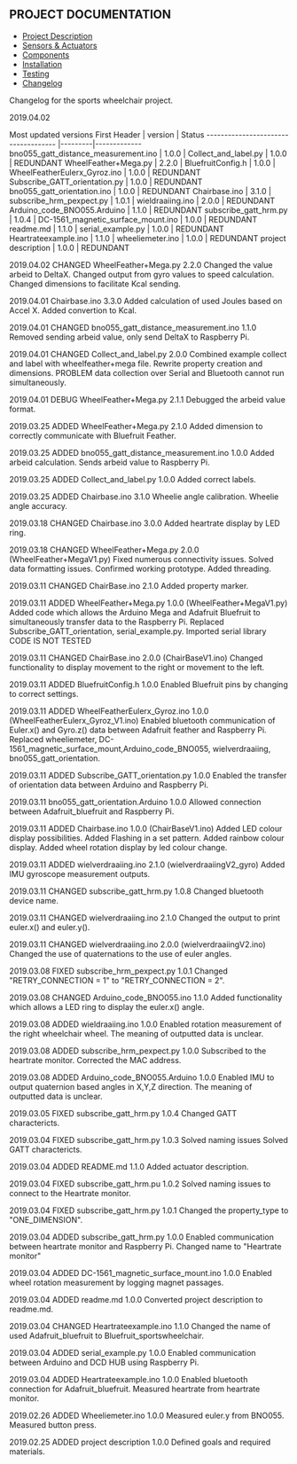 ## PROJECT DOCUMENTATION

* [Project Description](README.md)
* [Sensors & Actuators](SENSORS_ACTUATORS.md)
* [Components](COMPONENTS.md)
* [Installation](INSTALLATION.md)
* [Testing](TESTING.md)
* [Changelog](CHANGELOG.md)

Changelog for the sports wheelchair project.

2019.04.02

Most updated versions
First Header                         | version |  Status
------------------------------------ |---------|-------------
bno055_gatt_distance_measurement.ino |	1.0.0  |
Collect_and_label.py 		    	       |  1.0.0  |  REDUNDANT
WheelFeather+Mega.py                 |  2.2.0  |
BluefruitConfig.h                    |  1.0.0  |
WheelFeatherEulerx_Gyroz.ino         |  1.0.0  |  REDUNDANT
Subscribe_GATT_orientation.py        |  1.0.0  |  REDUNDANT
bno055_gatt_orientation.ino          |  1.0.0  |  REDUNDANT
Chairbase.ino                        |  3.1.0  |
subscribe_hrm_pexpect.py             |  1.0.1  |
wieldraaiing.ino                     |  2.0.0  |  REDUNDANT
Arduino_code_BNO055.Arduino          |  1.1.0  |  REDUNDANT
subscribe_gatt_hrm.py                |  1.0.4  |
DC-1561_magnetic_surface_mount.ino   |  1.0.0  |  REDUNDANT
readme.md                            |  1.1.0  |
serial_example.py                    |  1.0.0  |  REDUNDANT
Heartrateexample.ino                 |  1.1.0  |
wheeliemeter.ino                     |  1.0.0  |  REDUNDANT
project description                  |  1.0.0  |  REDUNDANT



2019.04.02  CHANGED WheelFeather+Mega.py 2.2.0
  Changed the value arbeid to DeltaX.
  Changed output from gyro values to speed calculation.
  Changed dimensions to facilitate Kcal sending.

2019.04.01  Chairbase.ino                       	3.3.0
  Added calculation of used Joules based on Accel X.
  Added convertion to Kcal.

2019.04.01  CHANGED bno055_gatt_distance_measurement.ino 1.1.0
  Removed sending arbeid value, only send DeltaX to Raspberry Pi.

2019.04.01  CHANGED Collect_and_label.py 2.0.0
  Combined example collect and label with wheelfeather+mega file.
  Rewrite property creation and dimensions.
  PROBLEM data collection over Serial and Bluetooth cannot run simultaneously.

2019.04.01  DEBUG WheelFeather+Mega.py 2.1.1
  Debugged the arbeid value format.

2019.03.25  ADDED WheelFeather+Mega.py 2.1.0
  Added dimension to correctly communicate with Bluefruit Feather.

2019.03.25  ADDED bno055_gatt_distance_measurement.ino 1.0.0
  Added arbeid calculation.
  Sends arbeid value to Raspberry Pi.

2019.03.25  ADDED Collect_and_label.py 1.0.0
  Added correct labels.

2019.03.25  ADDED Chairbase.ino 3.1.0
  Wheelie angle calibration.
  Wheelie angle accuracy.

2019.03.18  CHANGED Chairbase.ino 3.0.0
  Added heartrate display by LED ring.

2019.03.18  CHANGED WheelFeather+Mega.py 2.0.0 (WheelFeather+MegaV1.py)
  Fixed numerous connectivity issues.
  Solved data formatting issues.
  Confirmed working prototype.
  Added threading.

2019.03.11 CHANGED ChairBase.ino 2.1.0
  Added property marker.

2019.03.11 ADDED WheelFeather+Mega.py 1.0.0 (WheelFeather+MegaV1.py)
  Added code which allows the Arduino Mega and Adafruit Bluefruit to simultaneously transfer data to the Raspberry Pi.
  Replaced Subscribe_GATT_orientation, serial_example.py.
  Imported serial library
  CODE IS NOT TESTED

2019.03.11 CHANGED ChairBase.ino 2.0.0 (ChairBaseV1.ino)
  Changed functionality to display movement to the right or movement to the left.

2019.03.11 ADDED BluefruitConfig.h 1.0.0
  Enabled Bluefruit pins by changing to correct settings.

2019.03.11 ADDED WheelFeatherEulerx_Gyroz.ino 1.0.0 (WheelFeatherEulerx_Gyroz_V1.ino)
  Enabled bluetooth communication of Euler.x() and Gyro.z() data between Adafruit feather and Raspberry Pi.
  Replaced wheeliemeter, DC-1561_magnetic_surface_mount,Arduino_code_BNO055, wielverdraaiing, bno055_gatt_orientation.

2019.03.11  ADDED Subscribe_GATT_orientation.py 1.0.0
  Enabled the transfer of orientation data between Arduino and Raspberry Pi.

  2019.03.11  bno055_gatt_orientation.Arduino 1.0.0
  Allowed connection between Adafruit_bluefruit and Raspberry Pi.

2019.03.11  ADDED Chairbase.ino 1.0.0 (ChairBaseV1.ino)
  Added LED colour display possibilities.
  Added Flashing in a set pattern.
  Added rainbow colour display.
  Added wheel rotation display by led colour change.

2019.03.11  ADDED wielverdraaiing.ino 2.1.0 (wielverdraaiingV2_gyro)
  Added IMU gyroscope measurement outputs.

2019.03.11  CHANGED subscribe_gatt_hrm.py 1.0.8
  Changed bluetooth device name.

2019.03.11  CHANGED wielverdraaiing.ino 2.1.0
  Changed the output to print euler.x() and euler.y().

2019.03.11  CHANGED wielverdraaiing.ino 2.0.0 (wielverdraaiingV2.ino)
  Changed the use of quaternations to the use of euler angles.

2019.03.08  FIXED subscribe_hrm_pexpect.py 1.0.1
  Changed "RETRY_CONNECTION = 1" to "RETRY_CONNECTION = 2".

2019.03.08  CHANGED Arduino_code_BNO055.ino 1.1.0
  Added functionality which allows a LED ring to display the euler.x() angle.

2019.03.08  ADDED wieldraaiing.ino 1.0.0
  Enabled rotation measurement of the right wheelchair wheel.
  The meaning of outputted data is unclear.

2019.03.08 ADDED subscribe_hrm_pexpect.py 1.0.0
  Subscribed to the heartrate monitor.
  Corrected the MAC address.

2019.03.08 ADDED Arduino_code_BNO055.Arduino 1.0.0
  Enabled IMU to output quaternion based angles in X,Y,Z direction.
  The meaning of outputted data is unclear.

2019.03.05 FIXED subscribe_gatt_hrm.py 1.0.4
  Changed GATT charactericts.

2019.03.04 FIXED subscribe_gatt_hrm.py 1.0.3
  Solved naming issues
  Solved GATT charactericts.

2019.03.04 ADDED README.md 1.1.0
  Added actuator description.

2019.03.04  FIXED subscribe_gatt_hrm.pu 1.0.2
  Solved naming issues to connect to the Heartrate monitor.

2019.03.04  FIXED subscribe_gatt_hrm.py 1.0.1
  Changed the property_type to "ONE_DIMENSION".

2019.03.04  ADDED subscribe_gatt_hrm.py 1.0.0
  Enabled communication between heartrate monitor and Raspberry Pi.
  Changed name to "Heartrate monitor"

2019.03.04  ADDED DC-1561_magnetic_surface_mount.ino 1.0.0
  Enabled wheel rotation measurement by logging magnet passages.

2019.03.04  ADDED readme.md 1.0.0
  Converted project description to readme.md.

2019.03.04  CHANGED  Heartrateexample.ino 1.1.0
  Changed the name of used Adafruit_bluefruit to Bluefruit_sportswheelchair.

2019.03.04  ADDED serial_example.py 1.0.0
  Enabled communication between Arduino and DCD HUB using Raspberry Pi.

2019.03.04  ADDED Heartrateexample.ino 1.0.0
  Enabled bluetooth connection for Adafruit_bluefruit.
  Measured heartrate from heartrate monitor.

2019.02.26  ADDED Wheeliemeter.ino 1.0.0
  Measured euler.y from BNO055.
  Measured button press.

2019.02.25  ADDED project description 1.0.0
  Defined goals and required materials.
